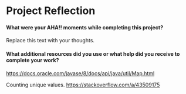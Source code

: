 # Project Reflection

#### What were your AHA!! moments while completing this project?

Replace this text with your thoughts.

#### What additional resources did you use or what help did you receive to complete your work?


https://docs.oracle.com/javase/8/docs/api/java/util/Map.html

Counting unique values.
https://stackoverflow.com/a/43509175
